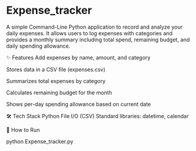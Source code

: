 # Expense_tracker
A simple Command-Line Python application to record and analyze your daily expenses. It allows users to log expenses with categories and provides a monthly summary including total spend, remaining budget, and daily spending allowance.

✨ Features
Add expenses by name, amount, and category

Stores data in a CSV file (expenses.csv)

Summarizes total expenses by category

Calculates remaining budget for the month

Shows per-day spending allowance based on current date

🛠️ Tech Stack
Python
File I/O (CSV)
Standard libraries: datetime, calendar

🚀 How to Run

python Expense_tracker.py